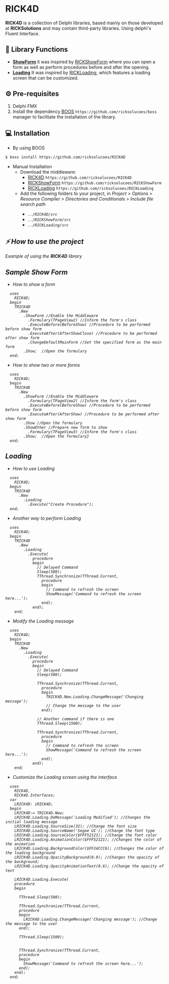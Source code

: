 [0]: https://github.com/ricksolucoes/boss "Site do BOOS"
[1]: https://github.com/ricksolucoes/RICKShowForm "Site do Show Form"
[2]: https://github.com/ricksolucoes/RICKLoading "Site do Loading"

# RICK4D

**RICK4D** is a collection of Delphi libraries, based mainly on those developed at **RICKSolutions** and may contain third-party libraries. Using delphi's Fluent Interface.

##  📘 Library Functions

- **[ShowForm](#sample-show-form)** it was inspired by [RICKShowForm][1] where you can open a form as well as perform procedures before and after the opening.
- **[Loading](#loading)** It was inspired by [RICKLoading][2], which features a loading screen that can be customized.

## ⚙️ Pre-requisites

1. Delphi FMX
2. Install the dependency [BOOS][0] ```https://github.com/ricksolucoes/boss``` manager to facilitate the installation of the library.

## 💻 Installation

- By using BOOS
```shell
$ boss install https://github.com/ricksolucoes/RICK4D
```
- Manual Installation
  - Download the middleware:
    - [RICK4D](#rick4d) ``` https://github.com/ricksolucoes/RICK4D ```
    - [RICKShowForm][1] ``` https://github.com/ricksolucoes/RICKShowForm ```
    - [RICKLoading][2] ``` https://github.com/ricksolucoes/RICKLoading ```
  - Add the following folders to your project, in <em>Project &gt; Options &gt; Resource Compiler &gt; Directories and Conditionals &gt; Include file search path
    - ``` ../RICK4D/src ```
    - ``` ../RICKShowForm/src ```
    - ``` ../RICKLoading/src ```

## ⚡️ How to use the project
Example of using the **RICK4D** library

## Sample Show Form

- How to show a form
```delphi  
  uses
    RICK4D;
  begin
    TRICK4D
      .New
        .ShowForm //Enable the Middleware
          .Formulary(TPageView2) //Inform the form's class
          .ExecuteBefore(BeforeShow) //Procedure to be performed before show form
          .ExecuteAfter(AfterShowClose) //Procedure to be performed after show form
          .ChangeDefaultMainForm //Set the specified form as the main form
        .Show;  //Open the formulary
  end;
```
- How to show two or more forms
```delphi  
  uses
    RICK4D;
  begin
    TRICK4D
      .New
        .ShowForm //Enable the Middleware
          .Formulary(TPageView2) //Inform the form's class
          .ExecuteBefore(BeforeShow) //Procedure to be performed before show form
          .ExecuteAfter(AfterShow) //Procedure to be performed after show form
        .Show //Open the formulary
        .ShowOther //Prepare new form to show
          .Formulary(TPageView3) //Inform the form's class
        .Show;  //Open the formulary}
  end;
```
## Loading

- How to use Loading
```delphi  
  uses
    RICK4D;
  begin
    TRICK4D
      .New
        .Loading
          .Execute("Create Procedure");
  end;
```
- Another way to perform Loading
```delphi  
  uses
    RICK4D;
  begin
    TRICK4D
      .New
        .Loading
          .Execute(
            procedure
            begin
              // Delayed Command
              Sleep(500);
              TThread.Synchronize(TThread.Current,
                procedure
                begin
                  // Command to refresh the screen
                  ShowMessage('Command to refresh the screen here...');
                end);
            end);
    end;
```

- Modify the Loading message
```delphi  
  uses
    RICK4D;
  begin
    TRICK4D
      .New
        .Loading
          .Execute(
            procedure
            begin
              // Delayed Command
              Sleep(500);

              TThread.Synchronize(TThread.Current,
                procedure
                begin
                  TRICK4D.New.Loading.ChangeMessage('Changing message');
                  // Change the message to the user
                end);

              // Another command if there is one
              TThread.Sleep(1500);

              TThread.Synchronize(TThread.Current,
                procedure
                begin
                  // Command to refresh the screen
                  ShowMessage('Command to refresh the screen here...');
                end);
            end);
    end;
```
  
- Customize the Loading screen using the interface
```delphi  
  uses
    RICK4D,
    RICK4D.Interfaces;
  var
    LRICK4D: iRICK4D;
  begin
    LRICK4D:= TRICK4D.New;
    LRICK4D.Loading.DoMessage('Loading Modified'); //Changes the initial loading message
    LRICK4D.Loading.SourceSize(32); //Change the font size
    LRICK4D.Loading.SourceName('Segoe UI'); //Change the font type
    LRICK4D.Loading.SourceColor($FFF52121); //Change the font color
    LRICK4D.Loading.AnimationColor($FFF52121); //Changes the color of the animation
    LRICK4D.Loading.BackgroundColor($FF24CCC6); //Changes the color of the loading background
    LRICK4D.Loading.OpacityBackground(0.9); //Changes the opacity of the background;
    LRICK4D.Loading.OpacityAnimationText(0.6); //Change the opacity of text

    LRICK4D.Loading.Execute(
    procedure
    begin

      TThread.Sleep(500);

      TThread.Synchronize(TThread.Current,
      procedure
      begin
        LRICK4D.Loading.ChangeMessage('Changing message'); //Change the message to the user
      end);

      TThread.Sleep(1500);


      TThread.Synchronize(TThread.Current,
      procedure
      begin
        ShowMessage('Command to refresh the screen here...');
      end);
    end);
  end;
```
  
